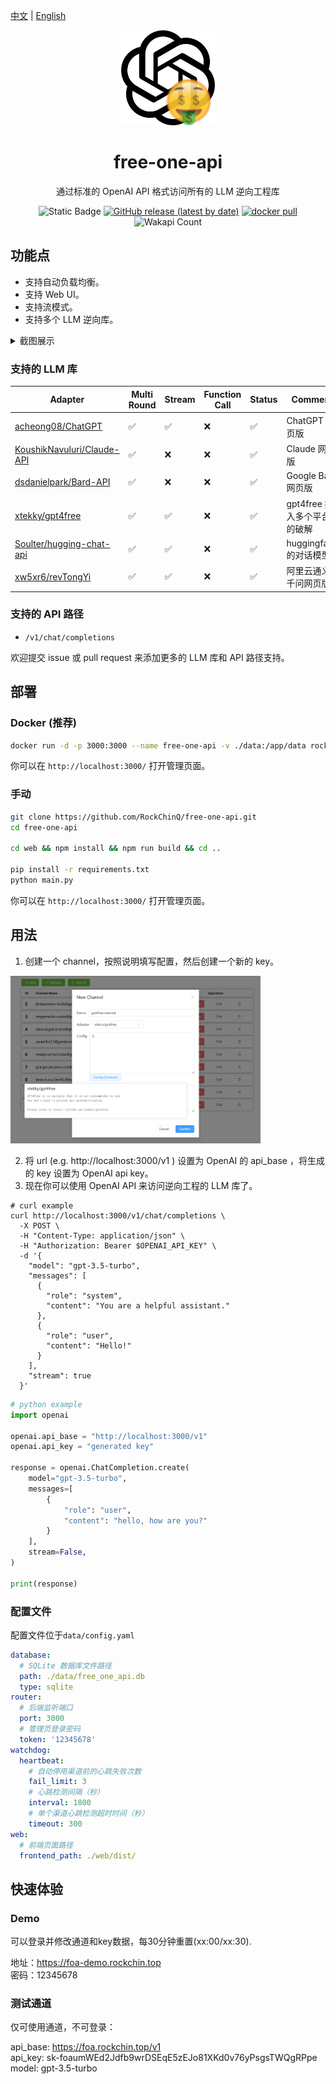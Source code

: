 
[中文](README.md) | [English](README_en.md)

<div align="center">

<img width="150" alt="image" src="web/src/assets/logo.png">

# free-one-api

通过标准的 OpenAI API 格式访问所有的 LLM 逆向工程库

![Static Badge](https://img.shields.io/badge/Free-100%25-green)
[![GitHub release (latest by date)](https://img.shields.io/github/v/release/RockChinQ/free-one-api)](https://github.com/RockChinQ/free-one-api/releases/latest)
<a href="https://hub.docker.com/repository/docker/rockchin/free-one-api">
    <img src="https://img.shields.io/docker/pulls/rockchin/free-one-api?color=green" alt="docker pull">
  </a>
![Wakapi Count](https://wakapi.dev/api/badge/RockChinQ/interval:any/project:free-one-api)

</div>

## 功能点

- 支持自动负载均衡。
- 支持 Web UI。
- 支持流模式。
- 支持多个 LLM 逆向库。

<details>
<summary>截图展示</summary>

**渠道页面:**

<img width="400" alt="image" src="assets/channels.png">

**添加渠道:**

<img width="400" alt="image" src="assets/add_channel.png">

**Curl:**

<img width="400" alt="image" src="assets/feature.png">

</details>

### 支持的 LLM 库

|Adapter|Multi Round|Stream|Function Call|Status|Comment|
|---|---|---|---|---|---|
|[acheong08/ChatGPT](https://github.com/acheong08/ChatGPT)|✅|✅|❌|✅|ChatGPT 网页版|
|[KoushikNavuluri/Claude-API](https://github.com/KoushikNavuluri/Claude-API)|✅|❌|❌|✅|Claude 网页版|
|[dsdanielpark/Bard-API](https://github.com/dsdanielpark/Bard-API)|✅|❌|❌|✅|Google Bard 网页版|
|[xtekky/gpt4free](https://github.com/xtekky/gpt4free)|✅|✅|❌|✅|gpt4free 接入多个平台的破解|
|[Soulter/hugging-chat-api](https://github.com/Soulter/hugging-chat-api)|✅|✅|❌|✅|huggingface的对话模型|
|[xw5xr6/revTongYi](https://github.com/xw5xr6/revTongYi)|✅|✅|❌|✅|阿里云通义千问网页版|

### 支持的 API 路径

- `/v1/chat/completions`

欢迎提交 issue 或 pull request 来添加更多的 LLM 库和 API 路径支持。

## 部署

### Docker (推荐)

```bash
docker run -d -p 3000:3000 --name free-one-api -v ./data:/app/data rockchin/free-one-api
```

你可以在 `http://localhost:3000/` 打开管理页面。

### 手动

```bash
git clone https://github.com/RockChinQ/free-one-api.git
cd free-one-api

cd web && npm install && npm run build && cd ..

pip install -r requirements.txt
python main.py
```

你可以在 `http://localhost:3000/` 打开管理页面。

## 用法

1. 创建一个 channel，按照说明填写配置，然后创建一个新的 key。

<img width="400" alt="image" src="assets/add_channel.png">

2. 将 url (e.g. http://localhost:3000/v1 ) 设置为 OpenAI 的 api_base ，将生成的 key 设置为 OpenAI api key。
3. 现在你可以使用 OpenAI API 来访问逆向工程的 LLM 库了。

```curl
# curl example
curl http://localhost:3000/v1/chat/completions \
  -X POST \
  -H "Content-Type: application/json" \
  -H "Authorization: Bearer $OPENAI_API_KEY" \
  -d '{
    "model": "gpt-3.5-turbo",
    "messages": [
      {
        "role": "system",
        "content": "You are a helpful assistant."
      },
      {
        "role": "user",
        "content": "Hello!"
      }
    ],
    "stream": true
  }'
```

```python
# python example
import openai

openai.api_base = "http://localhost:3000/v1"
openai.api_key = "generated key"

response = openai.ChatCompletion.create(
    model="gpt-3.5-turbo",
    messages=[
        {
            "role": "user",
            "content": "hello, how are you?"
        }
    ],
    stream=False,
)

print(response)
```

### 配置文件

配置文件位于`data/config.yaml`

```yaml
database:
  # SQLite 数据库文件路径
  path: ./data/free_one_api.db
  type: sqlite
router:
  # 后端监听端口
  port: 3000
  # 管理页登录密码
  token: '12345678'
watchdog:
  heartbeat:
    # 自动停用渠道前的心跳失败次数
    fail_limit: 3
    # 心跳检测间隔（秒）
    interval: 1800
    # 单个渠道心跳检测超时时间（秒）
    timeout: 300
web:
  # 前端页面路径
  frontend_path: ./web/dist/
```

## 快速体验

### Demo

可以登录并修改通道和key数据，每30分钟重置(xx:00/xx:30).

地址：https://foa-demo.rockchin.top  
密码：12345678  

### 测试通道

仅可使用通道，不可登录：

api_base: https://foa.rockchin.top/v1  
api_key: sk-foaumWEd2Jdfb9wrDSEqE5zEJo81XKd0v76yPsgsTWQgRPpe  
model: gpt-3.5-turbo  

